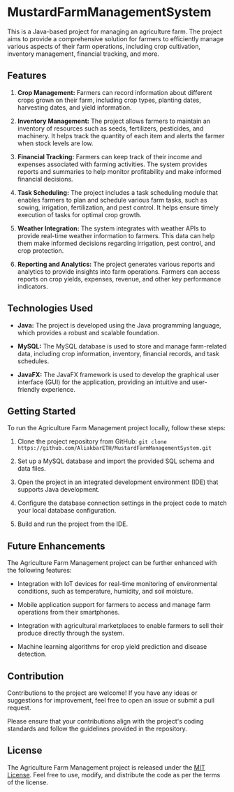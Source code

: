 # MustardFarmManagementSystem
This is a Java-based project for managing an agriculture farm. The project aims to provide a comprehensive solution for farmers to efficiently manage various aspects of their farm operations, including crop cultivation, inventory management, financial tracking, and more.

## Features

1. **Crop Management:** Farmers can record information about different crops grown on their farm, including crop types, planting dates, harvesting dates, and yield information.

2. **Inventory Management:** The project allows farmers to maintain an inventory of resources such as seeds, fertilizers, pesticides, and machinery. It helps track the quantity of each item and alerts the farmer when stock levels are low.

3. **Financial Tracking:** Farmers can keep track of their income and expenses associated with farming activities. The system provides reports and summaries to help monitor profitability and make informed financial decisions.

4. **Task Scheduling:** The project includes a task scheduling module that enables farmers to plan and schedule various farm tasks, such as sowing, irrigation, fertilization, and pest control. It helps ensure timely execution of tasks for optimal crop growth.

5. **Weather Integration:** The system integrates with weather APIs to provide real-time weather information to farmers. This data can help them make informed decisions regarding irrigation, pest control, and crop protection.

6. **Reporting and Analytics:** The project generates various reports and analytics to provide insights into farm operations. Farmers can access reports on crop yields, expenses, revenue, and other key performance indicators.

## Technologies Used

- **Java:** The project is developed using the Java programming language, which provides a robust and scalable foundation.

- **MySQL:** The MySQL database is used to store and manage farm-related data, including crop information, inventory, financial records, and task schedules.

- **JavaFX:** The JavaFX framework is used to develop the graphical user interface (GUI) for the application, providing an intuitive and user-friendly experience.

## Getting Started

To run the Agriculture Farm Management project locally, follow these steps:

1. Clone the project repository from GitHub: `git clone https://github.com/AliakbarETH/MustardFarmManagementSystem.git`

2. Set up a MySQL database and import the provided SQL schema and data files.

3. Open the project in an integrated development environment (IDE) that supports Java development.

4. Configure the database connection settings in the project code to match your local database configuration.

5. Build and run the project from the IDE.

## Future Enhancements

The Agriculture Farm Management project can be further enhanced with the following features:

- Integration with IoT devices for real-time monitoring of environmental conditions, such as temperature, humidity, and soil moisture.

- Mobile application support for farmers to access and manage farm operations from their smartphones.

- Integration with agricultural marketplaces to enable farmers to sell their produce directly through the system.

- Machine learning algorithms for crop yield prediction and disease detection.

## Contribution

Contributions to the project are welcome! If you have any ideas or suggestions for improvement, feel free to open an issue or submit a pull request.

Please ensure that your contributions align with the project's coding standards and follow the guidelines provided in the repository.

## License

The Agriculture Farm Management project is released under the [MIT License](LICENSE). Feel free to use, modify, and distribute the code as per the terms of the license.